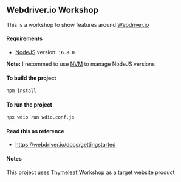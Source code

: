 Webdriver.io Workshop
----------------------------

This is a workshop to show features around [Webdriver.io](https://webdriver.io/)

#### Requirements

* [NodeJS](https://nodejs.org/en/) version: `16.8.0`

**Note:** I recommed to use [NVM](https://github.com/nvm-sh/nvm) to manage NodeJS versions

#### To build the project

```bash
npm install
```

#### To run the project

```bash
npx wdio run wdio.conf.js
```

#### Read this as reference

* https://webdriver.io/docs/gettingstarted


#### Notes

This project uses [Thymeleaf Workshop](https://github.com/josdem/thymeleaf-workshop) as a target website product
